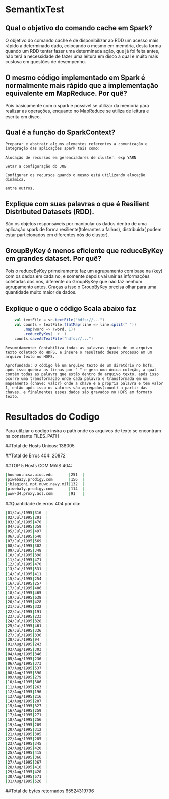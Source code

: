 # SemantixTest


## Qual o objetivo do comando cache em Spark?

O objetivo do comando cache	é de disponibilizar ao RDD um acesso mais rápido a determinado dado, colocando o mesmo em memória, desta forma quando um RDD tentar fazer uma determinada ação, que já foi feita antes, não terá a necessidade de fazer uma leitura em disco a qual e muito mais custosa em questões de desempenho.

## O mesmo código implementado em Spark é normalmente mais rápido que a implementação equivalente em MapReduce. Por quê?

Pois basicamente com o spark e possível se utilizar da memória para realizar as operações, enquanto no MapReduce se utiliza de leitura e escrita em disco.

## Qual é a função do SparkContext?

	Preparar e abstrair alguns elementos referentes a comunicação e integração das aplicações spark tais como:
	
	Alocação de recursos em gerenciadores de cluster: exp YARN
	
	Setar a configuração do JOB
	
	Configurar os recursos quando o mesmo está utilizando alocação dinâmica.
	
	entre outros.


## Explique com suas palavras o que é Resilient Distributed Datasets (RDD).

São os objetos responsáveis por manipular os dados dentro de uma aplicação spark de forma resiliente(tolerantes a falhas), distribuída( podem estar particionados em diferentes nós do cluster).


## GroupByKey é menos eficiente que reduceByKey em grandes dataset. Por quê?

Pois o reduceByKey primeiramente faz um agrupamento com base na (key) com os dados em cada no, e somente depois vai unir as informações coletadas dos nos, diferente do GroupByKey que não faz nenhum agrupamento antes. Graças a isso o GroupByKey precisa olhar para uma quantidade muito maior de dados.

## Explique o que o código Scala abaixo faz

```scala
	val textFile = sc.textFile("hdfs://...")  
	val counts = textFile.flatMap(line => line.split(" ")) 
		.map(word => (word, 1))
		.reduceByKey(_ + _)
	counts.saveAsTextFile("hdfs://...")
```

	Resumidamente: Contabiliza todas as palavras iguais de um arquivo texto coletado do HDFS, e insere o resultado desse processo em um arquivo texto no HDFS.
	
	Aprofundado: O código lê um arquivo texto de um diretório no hdfs, após isso quebra as linhas por " " e gera uma única coleção, a qual contém todas as palavra que estão dentro do arquivo texto, após isso ocorre uma transformação onde cada palavra e transformada em um mapeamento {chave: valor} onde a chave e a própria palavra e tem valor 1, então após isso os valores são agregados(count) a partir das chaves, e finalmentes esses dados são gravados no HDFS em formato texto.

# Resultados do Codigo

Para utilziar o codigo insira o path onde os arquivos de texto se  encontram na constante FILES_PATH

##Total de Hosts Unicos:
138005

##Total de Erros 404:
20872

##TOP 5 Hosts COM MAIS 404:

```bash
|hoohoo.ncsa.uiuc.edu       |251  |
|piweba3y.prodigy.com       |156  |
|jbiagioni.npt.nuwc.navy.mil|132  |
|piweba1y.prodigy.com       |114  |
|www-d4.proxy.aol.com       |91   |
```

##Quantidade de erros 404 por dia:
```bash
|01/Jul/1995|316  |
|02/Jul/1995|291  |
|03/Jul/1995|470  |
|04/Jul/1995|359  |
|05/Jul/1995|497  |
|06/Jul/1995|640  |
|07/Jul/1995|569  |
|08/Jul/1995|302  |
|09/Jul/1995|348  |
|10/Jul/1995|398  |
|11/Jul/1995|471  |
|12/Jul/1995|470  |
|13/Jul/1995|531  |
|14/Jul/1995|411  |
|15/Jul/1995|254  |
|16/Jul/1995|257  |
|17/Jul/1995|406  |
|18/Jul/1995|465  |
|19/Jul/1995|638  |
|20/Jul/1995|428  |
|21/Jul/1995|332  |
|22/Jul/1995|191  |
|23/Jul/1995|233  |
|24/Jul/1995|328  |
|25/Jul/1995|461  |
|26/Jul/1995|336  |
|27/Jul/1995|336  |
|28/Jul/1995|94   |
|01/Aug/1995|243  |
|03/Aug/1995|303  |
|04/Aug/1995|346  |
|05/Aug/1995|236  |
|06/Aug/1995|373  |
|07/Aug/1995|537  |
|08/Aug/1995|390  |
|09/Aug/1995|279  |
|10/Aug/1995|306  |
|11/Aug/1995|263  |
|12/Aug/1995|196  |
|13/Aug/1995|216  |
|14/Aug/1995|287  |
|15/Aug/1995|327  |
|16/Aug/1995|259  |
|17/Aug/1995|271  |
|18/Aug/1995|256  |
|19/Aug/1995|209  |
|20/Aug/1995|312  |
|21/Aug/1995|305  |
|22/Aug/1995|285  |
|23/Aug/1995|345  |
|24/Aug/1995|420  |
|25/Aug/1995|415  |
|26/Aug/1995|366  |
|27/Aug/1995|367  |
|28/Aug/1995|410  |
|29/Aug/1995|420  |
|30/Aug/1995|571  |
|31/Aug/1995|526  |
```

##Total de bytes retornados
65524319796
